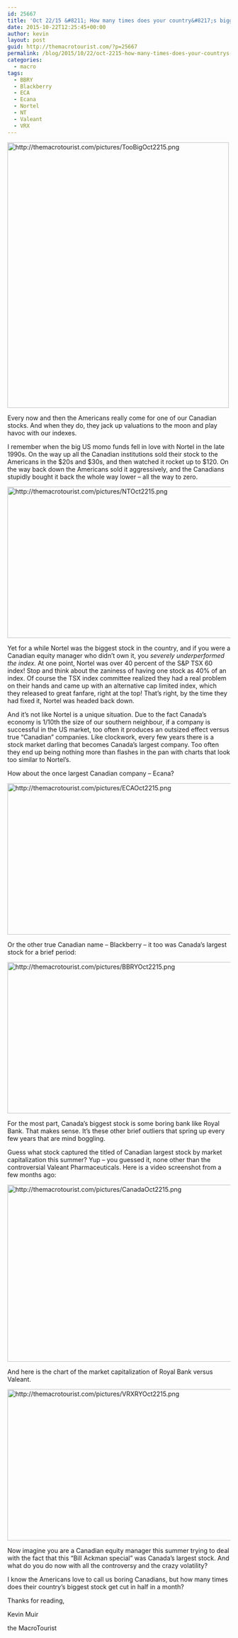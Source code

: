 ```yaml
---
id: 25667
title: 'Oct 22/15 &#8211; How many times does your country&#8217;s biggest stock get cut in half in a month?'
date: 2015-10-22T12:25:45+00:00
author: kevin
layout: post
guid: http://themacrotourist.com/?p=25667
permalink: /blog/2015/10/22/oct-2215-how-many-times-does-your-countrys-biggest-stock-get-cut-in-half-in-a-month/
categories:
  - macro
tags:
  - BBRY
  - Blackberry
  - ECA
  - Ecana
  - Nortel
  - NT
  - Valeant
  - VRX
---
```


  <img src="http://themacrotourist.com/pictures/TooBigOct2215.png" style="margin:30px atuo;display:block;" alt="http://themacrotourist.com/pictures/TooBigOct2215.png" width="500" height="600">

Every now and then the Americans really come for one of our Canadian stocks. And when they do, they jack up valuations to the moon and play havoc with our indexes. 

I remember when the big US momo funds fell in love with Nortel in the late 1990s. On the way up all the Canadian institutions sold their stock to the Americans in the $20s and $30s, and then watched it rocket up to $120. On the way back down the Americans sold it aggressively, and the Canadians stupidly bought it back the whole way lower &#8211; all the way to zero. 


  <img src="http://themacrotourist.com/pictures/NTOct2215.png" style="margin:30px atuo;display:block;" alt="http://themacrotourist.com/pictures/NTOct2215.png" width="600" height="342">

Yet for a while Nortel was the biggest stock in the country, and if you were a Canadian equity manager who didn&#8217;t own it, you _severely underperformed the index._ At one point, Nortel was over 40 percent of the S&P TSX 60 index! Stop and think about the zaniness of having one stock as 40% of an index. Of course the TSX index committee realized they had a real problem on their hands and came up with an alternative cap limited index, which they released to great fanfare, right at the top! That&#8217;s right, by the time they had fixed it, Nortel was headed back down.

And it&#8217;s not like Nortel is a unique situation. Due to the fact Canada&#8217;s economy is 1/10th the size of our southern neighbour, if a company is successful in the US market, too often it produces an outsized effect versus true &#8220;Canadian&#8221; companies. Like clockwork, every few years there is a stock market darling that becomes Canada&#8217;s largest company. Too often they end up being nothing more than flashes in the pan with charts that look too similar to Nortel&#8217;s.

How about the once largest Canadian company &#8211; Ecana?


  <img src="http://themacrotourist.com/pictures/ECAOct2215.png" style="margin:30px atuo;display:block;" alt="http://themacrotourist.com/pictures/ECAOct2215.png" width="600" height="342">

Or the other true Canadian name &#8211; Blackberry &#8211; it too was Canada&#8217;s largest stock for a brief period:


  <img src="http://themacrotourist.com/pictures/BBRYOct2215.png" style="margin:30px atuo;display:block;" alt="http://themacrotourist.com/pictures/BBRYOct2215.png" width="600" height="342">

For the most part, Canada&#8217;s biggest stock is some boring bank like Royal Bank. That makes sense. It&#8217;s these other brief outliers that spring up every few years that are mind boggling. 

Guess what stock captured the titled of Canadian largest stock by market capitalization this summer? Yup &#8211; you guessed it, none other than the controversial Valeant Pharmaceuticals. Here is a video screenshot from a few months ago:


  <img src="http://themacrotourist.com/pictures/CanadaOct2215.png" style="margin:30px atuo;display:block;" alt="http://themacrotourist.com/pictures/CanadaOct2215.png" width="600" height="400">

And here is the chart of the market capitalization of Royal Bank versus Valeant.


  <img src="http://themacrotourist.com/pictures/VRXRYOct2215.png" style="margin:30px atuo;display:block;" alt="http://themacrotourist.com/pictures/VRXRYOct2215.png" width="600" height="342">

Now imagine you are a Canadian equity manager this summer trying to deal with the fact that this &#8220;Bill Ackman special&#8221; was Canada&#8217;s largest stock. And what do you do now with all the controversy and the crazy volatility?

I know the Americans love to call us boring Canadians, but how many times does their country&#8217;s biggest stock get cut in half in a month? 

Thanks for reading,
  
Kevin Muir
  
the MacroTourist